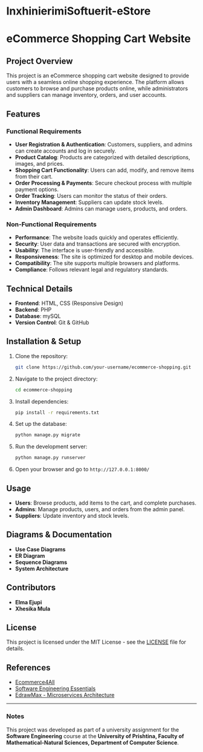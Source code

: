 # InxhinierimiSoftuerit-eStore
# eCommerce Shopping Cart Website

## Project Overview
This project is an eCommerce shopping cart website designed to provide users with a seamless online shopping experience. The platform allows customers to browse and purchase products online, while administrators and suppliers can manage inventory, orders, and user accounts.

## Features
### Functional Requirements
- **User Registration & Authentication**: Customers, suppliers, and admins can create accounts and log in securely.
- **Product Catalog**: Products are categorized with detailed descriptions, images, and prices.
- **Shopping Cart Functionality**: Users can add, modify, and remove items from their cart.
- **Order Processing & Payments**: Secure checkout process with multiple payment options.
- **Order Tracking**: Users can monitor the status of their orders.
- **Inventory Management**: Suppliers can update stock levels.
- **Admin Dashboard**: Admins can manage users, products, and orders.

### Non-Functional Requirements
- **Performance**: The website loads quickly and operates efficiently.
- **Security**: User data and transactions are secured with encryption.
- **Usability**: The interface is user-friendly and accessible.
- **Responsiveness**: The site is optimized for desktop and mobile devices.
- **Compatibility**: The site supports multiple browsers and platforms.
- **Compliance**: Follows relevant legal and regulatory standards.

## Technical Details
- **Frontend**: HTML, CSS (Responsive Design)
- **Backend**: PHP
- **Database**: mySQL
- **Version Control**: Git & GitHub

## Installation & Setup
1. Clone the repository:
   ```sh
   git clone https://github.com/your-username/ecommerce-shopping.git
   ```
2. Navigate to the project directory:
   ```sh
   cd ecommerce-shopping
   ```
3. Install dependencies:
   ```sh
   pip install -r requirements.txt
   ```
4. Set up the database:
   ```sh
   python manage.py migrate
   ```
5. Run the development server:
   ```sh
   python manage.py runserver
   ```
6. Open your browser and go to `http://127.0.0.1:8000/`

## Usage
- **Users**: Browse products, add items to the cart, and complete purchases.
- **Admins**: Manage products, users, and orders from the admin panel.
- **Suppliers**: Update inventory and stock levels.

## Diagrams & Documentation
- **Use Case Diagrams**
- **ER Diagram**
- **Sequence Diagrams**
- **System Architecture**

## Contributors
- **Elma Ejupi**
- **Xhesika Mula**

## License
This project is licensed under the MIT License - see the [LICENSE](LICENSE) file for details.

## References
- [Ecommerce4All](https://ecommerce4all-ks.com/module/regulation/laws/)
- [Software Engineering Essentials](https://books.google.al/books/about/Essentials_of_Software_Engineering.html)
- [EdrawMax - Microservices Architecture](https://www.edrawsoft.com/article/microservices-architecture-diagram.html)

---
### Notes
This project was developed as part of a university assignment for the **Software Engineering** course at the **University of Prishtina, Faculty of Mathematical-Natural Sciences, Department of Computer Science**.

